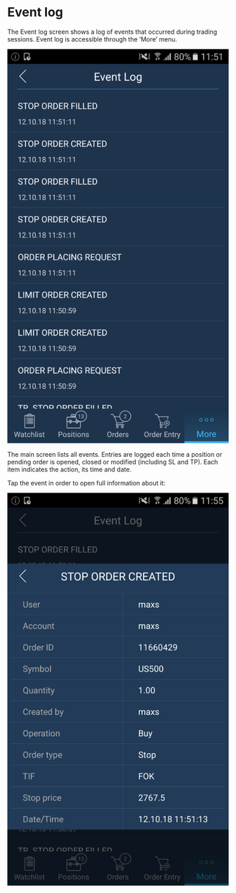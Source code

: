 # Event log

The Event log screen shows a log of events that occurred during trading sessions. Event log is accessible through the ‘More’ menu.

![](../../../.gitbook/assets/1el.png)


The main screen lists all events. Entries are logged each time a position or pending order is opened, closed or modified \(including SL and TP\). Each item indicates the action, its time and date.

Tap the event in order to open full information about it:

![](../../../.gitbook/assets/2el.png)

